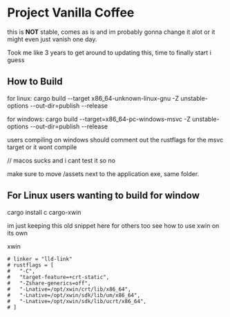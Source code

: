 # Project Vanilla Coffee

this is **NOT** stable, comes as is and im probably gonna change it alot or it might even just vanish one day.

Took me like 3 years to get around to updating this, time to finally start i guess

## How to Build

for linux: cargo build --target x86_64-unknown-linux-gnu -Z unstable-options --out-dir=publish --release

for windows: cargo build --target=x86_64-pc-windows-msvc -Z unstable-options --out-dir=publish --release

users compiling on windows should comment out the rustflags for the msvc target or it wont compile

// macos sucks and i cant test it so no

make sure to move /assets next to the application exe, same folder.

## For Linux users wanting to build for window

cargo install c cargo-xwin

im just keeping this old snippet here for others too see how to use xwin on its own

xwin

```# [target.x86_64-pc-windows-msvc]
# linker = "lld-link"
# rustflags = [
#   "-C",
#   "target-feature=+crt-static",
#   "-Zshare-generics=off",
#   "-Lnative=/opt/xwin/crt/lib/x86_64",
#   "-Lnative=/opt/xwin/sdk/lib/um/x86_64",
#   "-Lnative=/opt/xwin/sdk/lib/ucrt/x86_64",
# ]
```
